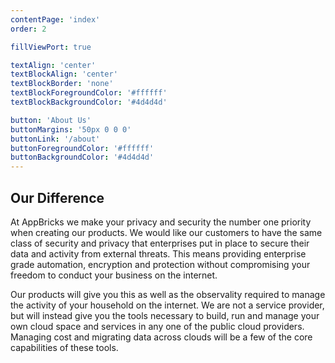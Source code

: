 ```yaml
---
contentPage: 'index'
order: 2

fillViewPort: true

textAlign: 'center'
textBlockAlign: 'center'
textBlockBorder: 'none'
textBlockForegroundColor: '#ffffff'
textBlockBackgroundColor: '#4d4d4d'

button: 'About Us'
buttonMargins: '50px 0 0 0'
buttonLink: '/about'
buttonForegroundColor: '#ffffff'
buttonBackgroundColor: '#4d4d4d'
---
```


## Our Difference

At AppBricks we make your privacy and security the number one priority when creating our products. We would like our customers to have the same class of security and privacy that enterprises put in place to secure their data and activity from external threats. This means providing enterprise grade automation, encryption and protection without compromising your freedom to conduct your business on the internet. 

Our products will give you this as well as the observality required to manage the activity of your household on the internet. We are not a service provider, but will instead give you the tools necessary to build, run and manage your own cloud space and services in any one of the public cloud providers. Managing cost and migrating data across clouds will be a few of the core capabilities of these tools.